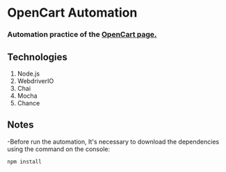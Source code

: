 # OpenCart Automation
### Automation practice of the [OpenCart page.](http://opencart.abstracta.us/)

## Technologies
1. Node.js
2. WebdriverIO
3. Chai
4. Mocha
5. Chance

## Notes

-Before run the automation, It's necessary to download the dependencies using the command on the console: 
```
npm install
```


